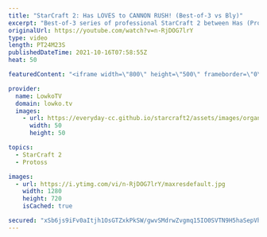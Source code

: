 ```yaml
---
title: "StarCraft 2: Has LOVES to CANNON RUSH! (Best-of-3 vs Bly)"
excerpt: "Best-of-3 series of professional StarCraft 2 between Has (Protoss) and Bly (Zerg). These two pro players like to play the game differently than pretty much every other progamer.  Support my work on Patreon: http://www.patreon.com/lowkotv Become a YouTube member: https://lowko.tv/join  My second channel:"
originalUrl: https://youtube.com/watch?v=n-RjDOG7lrY
type: video
length: PT24M23S
publishedDateTime: 2021-10-16T07:58:55Z
heat: 50

featuredContent: "<iframe width=\"800\" height=\"500\" frameborder=\"0\" src=\"https://www.youtube.com/embed/n-RjDOG7lrY\" allow=\"accelerometer; autoplay; encrypted-media; gyroscope; picture-in-picture\" allowfullscreen></iframe>"

provider:
  name: LowkoTV
  domain: lowko.tv
  images:
    - url: https://everyday-cc.github.io/starcraft2/assets/images/organizations/lowko.tv-50x50.jpg
      width: 50
      height: 50

topics:
  - StarCraft 2
  - Protoss

images:
  - url: https://i.ytimg.com/vi/n-RjDOG7lrY/maxresdefault.jpg
    width: 1280
    height: 720
    isCached: true

secured: "xSb6js9iFv0aItjh1OsGTZxkPkSW/gwvSMdrwZvgmq15IO0SVTN9H5haSepVh6UnoZIinWsLXt8iNAbjeZUS7HpDbmAfoHpFLVM2IGmWcKIpzXFZUY22W8R941Az9NRrq73XhDq+pJfD2XNw0ynl+NMrNzFLXg+bT6GRBpqAwAlH0yykmD6QNZ2zDY10MA129bYEvZ1vNqkTp4y+n/gC11/Co2gpoHLJfRk7vvYMxUgnEcs0NnpX+pzW2/HVCaDbK3UDcl2J/OiDXpDcZYw6G84FMVebAylHYjaA4oe9LzU64FbQ9mqcr/vqnsi5eVBYq9tmz5DkpQVCUmsNDf4PrEjTbmPwekwEHXJBASaddRTi7KEJk2mwp6VtZdyMXbL02rRzcBgaerBJduwT1YbkalYXZMviXZFmQUtumWiRl4nBKnPPUpXt2dbixGl9fHJN;K1LD3MFcTVvI/o7ax+iG4w=="
---
```



